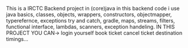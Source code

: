 This is a IRCTC Backend project in (core)java in this backend code i use java basics, classes, objects, wrappers, constructors, 
objectmapper, typerefernce, exceptions try and catch, gradle, maps, streams, filters, functional interface, 
lambdas, scanners, exception handeling.
IN THIS PROJECT YOU CAN->
login yourself 
book ticket
cancel ticket
destination
timings...
